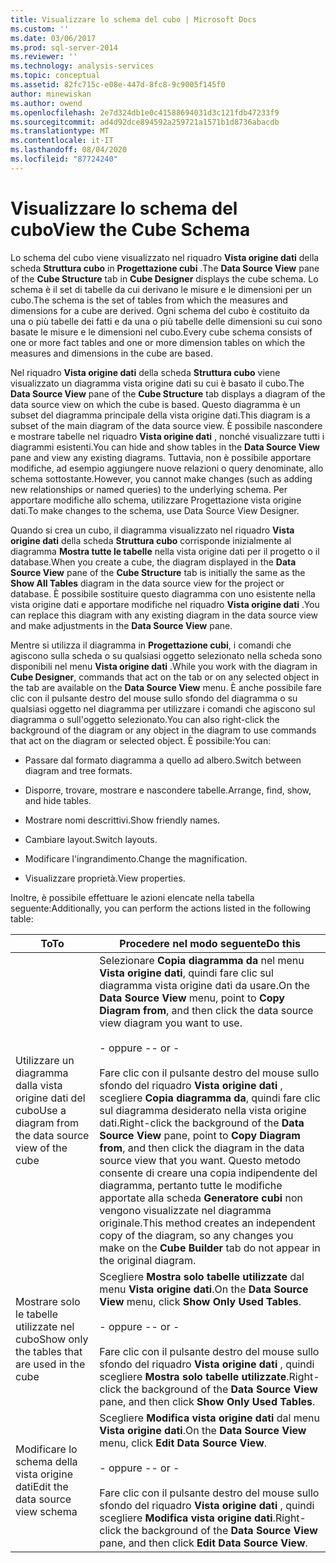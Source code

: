```yaml
---
title: Visualizzare lo schema del cubo | Microsoft Docs
ms.custom: ''
ms.date: 03/06/2017
ms.prod: sql-server-2014
ms.reviewer: ''
ms.technology: analysis-services
ms.topic: conceptual
ms.assetid: 82fc715c-e08e-447d-8fc8-9c9005f145f0
author: minewiskan
ms.author: owend
ms.openlocfilehash: 2e7d324db1e0c41588694031d3c121fdb47233f9
ms.sourcegitcommit: ad4d92dce894592a259721a1571b1d8736abacdb
ms.translationtype: MT
ms.contentlocale: it-IT
ms.lasthandoff: 08/04/2020
ms.locfileid: "87724240"
---
```

# <a name="view-the-cube-schema"></a><span data-ttu-id="471c7-102">Visualizzare lo schema del cubo</span><span class="sxs-lookup"><span data-stu-id="471c7-102">View the Cube Schema</span></span>
  <span data-ttu-id="471c7-103">Lo schema del cubo viene visualizzato nel riquadro **Vista origine dati** della scheda **Struttura cubo** in **Progettazione cubi** .</span><span class="sxs-lookup"><span data-stu-id="471c7-103">The **Data Source View** pane of the **Cube Structure** tab in **Cube Designer** displays the cube schema.</span></span> <span data-ttu-id="471c7-104">Lo schema è il set di tabelle da cui derivano le misure e le dimensioni per un cubo.</span><span class="sxs-lookup"><span data-stu-id="471c7-104">The schema is the set of tables from which the measures and dimensions for a cube are derived.</span></span> <span data-ttu-id="471c7-105">Ogni schema del cubo è costituito da una o più tabelle dei fatti e da una o più tabelle delle dimensioni su cui sono basate le misure e le dimensioni nel cubo.</span><span class="sxs-lookup"><span data-stu-id="471c7-105">Every cube schema consists of one or more fact tables and one or more dimension tables on which the measures and dimensions in the cube are based.</span></span>  
  
 <span data-ttu-id="471c7-106">Nel riquadro **Vista origine dati** della scheda **Struttura cubo** viene visualizzato un diagramma vista origine dati su cui è basato il cubo.</span><span class="sxs-lookup"><span data-stu-id="471c7-106">The **Data Source View** pane of the **Cube Structure** tab displays a diagram of the data source view on which the cube is based.</span></span> <span data-ttu-id="471c7-107">Questo diagramma è un subset del diagramma principale della vista origine dati.</span><span class="sxs-lookup"><span data-stu-id="471c7-107">This diagram is a subset of the main diagram of the data source view.</span></span> <span data-ttu-id="471c7-108">È possibile nascondere e mostrare tabelle nel riquadro **Vista origine dati** , nonché visualizzare tutti i diagrammi esistenti.</span><span class="sxs-lookup"><span data-stu-id="471c7-108">You can hide and show tables in the **Data Source View** pane and view any existing diagrams.</span></span> <span data-ttu-id="471c7-109">Tuttavia, non è possibile apportare modifiche, ad esempio aggiungere nuove relazioni o query denominate, allo schema sottostante.</span><span class="sxs-lookup"><span data-stu-id="471c7-109">However, you cannot make changes (such as adding new relationships or named queries) to the underlying schema.</span></span> <span data-ttu-id="471c7-110">Per apportare modifiche allo schema, utilizzare Progettazione vista origine dati.</span><span class="sxs-lookup"><span data-stu-id="471c7-110">To make changes to the schema, use Data Source View Designer.</span></span>  
  
 <span data-ttu-id="471c7-111">Quando si crea un cubo, il diagramma visualizzato nel riquadro **Vista origine dati** della scheda **Struttura cubo** corrisponde inizialmente al diagramma **Mostra tutte le tabelle** nella vista origine dati per il progetto o il database.</span><span class="sxs-lookup"><span data-stu-id="471c7-111">When you create a cube, the diagram displayed in the **Data Source View** pane of the **Cube Structure** tab is initially the same as the **Show All Tables** diagram in the data source view for the project or database.</span></span> <span data-ttu-id="471c7-112">È possibile sostituire questo diagramma con uno esistente nella vista origine dati e apportare modifiche nel riquadro **Vista origine dati** .</span><span class="sxs-lookup"><span data-stu-id="471c7-112">You can replace this diagram with any existing diagram in the data source view and make adjustments in the **Data Source View** pane.</span></span>  
  
 <span data-ttu-id="471c7-113">Mentre si utilizza il diagramma in **Progettazione cubi**, i comandi che agiscono sulla scheda o su qualsiasi oggetto selezionato nella scheda sono disponibili nel menu **Vista origine dati** .</span><span class="sxs-lookup"><span data-stu-id="471c7-113">While you work with the diagram in **Cube Designer**, commands that act on the tab or on any selected object in the tab are available on the **Data Source View** menu.</span></span> <span data-ttu-id="471c7-114">È anche possibile fare clic con il pulsante destro del mouse sullo sfondo del diagramma o su qualsiasi oggetto nel diagramma per utilizzare i comandi che agiscono sul diagramma o sull'oggetto selezionato.</span><span class="sxs-lookup"><span data-stu-id="471c7-114">You can also right-click the background of the diagram or any object in the diagram to use commands that act on the diagram or selected object.</span></span> <span data-ttu-id="471c7-115">È possibile:</span><span class="sxs-lookup"><span data-stu-id="471c7-115">You can:</span></span>  
  
-   <span data-ttu-id="471c7-116">Passare dal formato diagramma a quello ad albero.</span><span class="sxs-lookup"><span data-stu-id="471c7-116">Switch between diagram and tree formats.</span></span>  
  
-   <span data-ttu-id="471c7-117">Disporre, trovare, mostrare e nascondere tabelle.</span><span class="sxs-lookup"><span data-stu-id="471c7-117">Arrange, find, show, and hide tables.</span></span>  
  
-   <span data-ttu-id="471c7-118">Mostrare nomi descrittivi.</span><span class="sxs-lookup"><span data-stu-id="471c7-118">Show friendly names.</span></span>  
  
-   <span data-ttu-id="471c7-119">Cambiare layout.</span><span class="sxs-lookup"><span data-stu-id="471c7-119">Switch layouts.</span></span>  
  
-   <span data-ttu-id="471c7-120">Modificare l'ingrandimento.</span><span class="sxs-lookup"><span data-stu-id="471c7-120">Change the magnification.</span></span>  
  
-   <span data-ttu-id="471c7-121">Visualizzare proprietà.</span><span class="sxs-lookup"><span data-stu-id="471c7-121">View properties.</span></span>  
  
 <span data-ttu-id="471c7-122">Inoltre, è possibile effettuare le azioni elencate nella tabella seguente:</span><span class="sxs-lookup"><span data-stu-id="471c7-122">Additionally, you can perform the actions listed in the following table:</span></span>  
  
|<span data-ttu-id="471c7-123">To</span><span class="sxs-lookup"><span data-stu-id="471c7-123">To</span></span>|<span data-ttu-id="471c7-124">Procedere nel modo seguente</span><span class="sxs-lookup"><span data-stu-id="471c7-124">Do this</span></span>|  
|--------|-------------|  
|<span data-ttu-id="471c7-125">Utilizzare un diagramma dalla vista origine dati del cubo</span><span class="sxs-lookup"><span data-stu-id="471c7-125">Use a diagram from the data source view of the cube</span></span>|<span data-ttu-id="471c7-126">Selezionare **Copia diagramma da** nel menu **Vista origine dati**, quindi fare clic sul diagramma vista origine dati da usare.</span><span class="sxs-lookup"><span data-stu-id="471c7-126">On the **Data Source View** menu, point to **Copy Diagram from**, and then click the data source view diagram you want to use.</span></span><br /><br /> <span data-ttu-id="471c7-127">- oppure -</span><span class="sxs-lookup"><span data-stu-id="471c7-127">- or -</span></span><br /><br /> <span data-ttu-id="471c7-128">Fare clic con il pulsante destro del mouse sullo sfondo del riquadro **Vista origine dati** , scegliere **Copia diagramma da**, quindi fare clic sul diagramma desiderato nella vista origine dati.</span><span class="sxs-lookup"><span data-stu-id="471c7-128">Right-click the background of the **Data Source View** pane, point to **Copy Diagram from**, and then click the diagram in the data source view that you want.</span></span> <span data-ttu-id="471c7-129">Questo metodo consente di creare una copia indipendente del diagramma, pertanto tutte le modifiche apportate alla scheda **Generatore cubi** non vengono visualizzate nel diagramma originale.</span><span class="sxs-lookup"><span data-stu-id="471c7-129">This method creates an independent copy of the diagram, so any changes you make on the **Cube Builder** tab do not appear in the original diagram.</span></span>|  
|<span data-ttu-id="471c7-130">Mostrare solo le tabelle utilizzate nel cubo</span><span class="sxs-lookup"><span data-stu-id="471c7-130">Show only the tables that are used in the cube</span></span>|<span data-ttu-id="471c7-131">Scegliere **Mostra solo tabelle utilizzate** dal menu **Vista origine dati**.</span><span class="sxs-lookup"><span data-stu-id="471c7-131">On the **Data Source View** menu, click **Show Only Used Tables**.</span></span><br /><br /> <span data-ttu-id="471c7-132">- oppure -</span><span class="sxs-lookup"><span data-stu-id="471c7-132">- or -</span></span><br /><br /> <span data-ttu-id="471c7-133">Fare clic con il pulsante destro del mouse sullo sfondo del riquadro **Vista origine dati** , quindi scegliere **Mostra solo tabelle utilizzate**.</span><span class="sxs-lookup"><span data-stu-id="471c7-133">Right-click the background of the **Data Source View** pane, and then click **Show Only Used Tables**.</span></span>|  
|<span data-ttu-id="471c7-134">Modificare lo schema della vista origine dati</span><span class="sxs-lookup"><span data-stu-id="471c7-134">Edit the data source view schema</span></span>|<span data-ttu-id="471c7-135">Scegliere **Modifica vista origine dati** dal menu **Vista origine dati**.</span><span class="sxs-lookup"><span data-stu-id="471c7-135">On the **Data Source View** menu, click **Edit Data Source View**.</span></span><br /><br /> <span data-ttu-id="471c7-136">- oppure -</span><span class="sxs-lookup"><span data-stu-id="471c7-136">- or -</span></span><br /><br /> <span data-ttu-id="471c7-137">Fare clic con il pulsante destro del mouse sullo sfondo del riquadro **Vista origine dati** , quindi scegliere **Modifica vista origine dati**.</span><span class="sxs-lookup"><span data-stu-id="471c7-137">Right-click the background of the **Data Source View** pane, and then click **Edit Data Source View**.</span></span>|  
  
  
